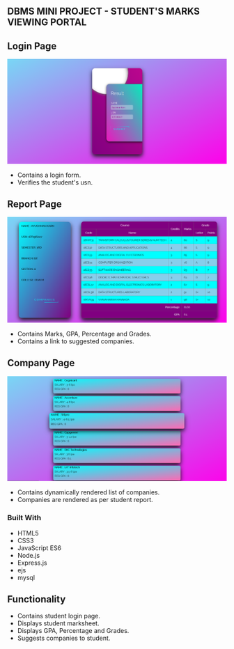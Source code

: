 ## DBMS MINI PROJECT - STUDENT'S MARKS VIEWING PORTAL

## Login Page

![screen shot 1](/ss/ss1.png)

- Contains a login form.
- Verifies the student's usn.

## Report Page

![screen shot 1](/ss/ss2.png)

- Contains Marks, GPA, Percentage and Grades.
- Contains a link to suggested companies.

## Company Page

![screen shot 1](/ss/ss3.png)

- Contains dynamically rendered list of companies.
- Companies are rendered as per student report.

### Built With

- HTML5
- CSS3
- JavaScript ES6
- Node.js
- Express.js
- ejs
- mysql

## Functionality

- Contains student login page.
- Displays student marksheet.
- Displays GPA, Percentage and Grades.
- Suggests companies to student.
